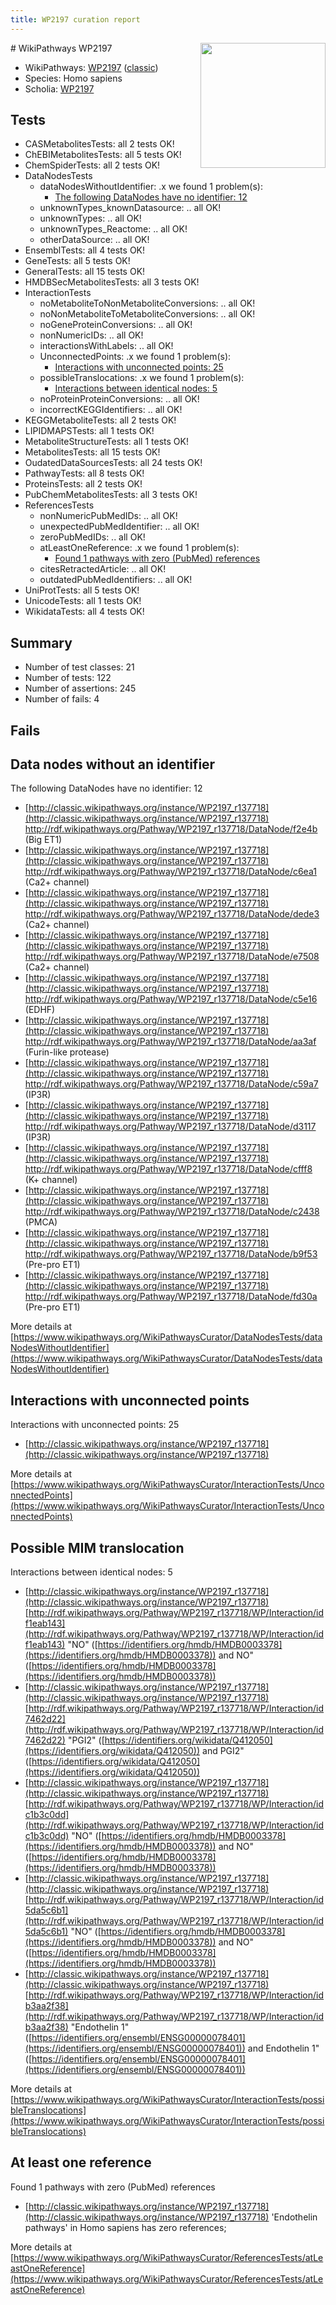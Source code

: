 ```yaml
---
title: WP2197 curation report
---
```


<img style="float: right; width: 200px" src="https://upload.wikimedia.org/wikipedia/commons/thumb/8/83/Wplogo_with_text_500.png/640px-Wplogo_with_text_500.png" />
# WikiPathways WP2197

* WikiPathways: [WP2197](https://wikipathways.org/pathways/WP2197) ([classic](https://classic.wikipathways.org/instance/WP2197))
* Species: Homo sapiens
* Scholia: [WP2197](https://scholia.toolforge.org/wikipathways/WP2197)
## Tests
* CASMetabolitesTests: all 2 tests OK!
* ChEBIMetabolitesTests: all 5 tests OK!
* ChemSpiderTests: all 2 tests OK!
* DataNodesTests
    * dataNodesWithoutIdentifier: .x we found 1 problem(s):
        * [The following DataNodes have no identifier: 12](#8792c492)
    * unknownTypes_knownDatasource: .. all OK!
    * unknownTypes: .. all OK!
    * unknownTypes_Reactome: .. all OK!
    * otherDataSource: .. all OK!
* EnsemblTests: all 4 tests OK!
* GeneTests: all 5 tests OK!
* GeneralTests: all 15 tests OK!
* HMDBSecMetabolitesTests: all 3 tests OK!
* InteractionTests
    * noMetaboliteToNonMetaboliteConversions: .. all OK!
    * noNonMetaboliteToMetaboliteConversions: .. all OK!
    * noGeneProteinConversions: .. all OK!
    * nonNumericIDs: .. all OK!
    * interactionsWithLabels: .. all OK!
    * UnconnectedPoints: .x we found 1 problem(s):
        * [Interactions with unconnected points: 25](#7f1d409b)
    * possibleTranslocations: .x we found 1 problem(s):
        * [Interactions between identical nodes: 5](#1c11820a)
    * noProteinProteinConversions: .. all OK!
    * incorrectKEGGIdentifiers: .. all OK!
* KEGGMetaboliteTests: all 2 tests OK!
* LIPIDMAPSTests: all 1 tests OK!
* MetaboliteStructureTests: all 1 tests OK!
* MetabolitesTests: all 15 tests OK!
* OudatedDataSourcesTests: all 24 tests OK!
* PathwayTests: all 8 tests OK!
* ProteinsTests: all 2 tests OK!
* PubChemMetabolitesTests: all 3 tests OK!
* ReferencesTests
    * nonNumericPubMedIDs: .. all OK!
    * unexpectedPubMedIdentifier: .. all OK!
    * zeroPubMedIDs: .. all OK!
    * atLeastOneReference: .x we found 1 problem(s):
        * [Found 1 pathways with zero (PubMed) references](#d0a459f0)
    * citesRetractedArticle: .. all OK!
    * outdatedPubMedIdentifiers: .. all OK!
* UniProtTests: all 5 tests OK!
* UnicodeTests: all 1 tests OK!
* WikidataTests: all 4 tests OK!


## Summary

* Number of test classes: 21
* Number of tests: 122
* Number of assertions: 245
* Number of fails: 4

## Fails

<a name="8792c492" />

## Data nodes without an identifier

The following DataNodes have no identifier: 12

* [http://classic.wikipathways.org/instance/WP2197_r137718](http://classic.wikipathways.org/instance/WP2197_r137718) http://rdf.wikipathways.org/Pathway/WP2197_r137718/DataNode/f2e4b (Big ET1)
* [http://classic.wikipathways.org/instance/WP2197_r137718](http://classic.wikipathways.org/instance/WP2197_r137718) http://rdf.wikipathways.org/Pathway/WP2197_r137718/DataNode/c6ea1 (Ca2+ channel)
* [http://classic.wikipathways.org/instance/WP2197_r137718](http://classic.wikipathways.org/instance/WP2197_r137718) http://rdf.wikipathways.org/Pathway/WP2197_r137718/DataNode/dede3 (Ca2+ channel)
* [http://classic.wikipathways.org/instance/WP2197_r137718](http://classic.wikipathways.org/instance/WP2197_r137718) http://rdf.wikipathways.org/Pathway/WP2197_r137718/DataNode/e7508 (Ca2+ channel)
* [http://classic.wikipathways.org/instance/WP2197_r137718](http://classic.wikipathways.org/instance/WP2197_r137718) http://rdf.wikipathways.org/Pathway/WP2197_r137718/DataNode/c5e16 (EDHF)
* [http://classic.wikipathways.org/instance/WP2197_r137718](http://classic.wikipathways.org/instance/WP2197_r137718) http://rdf.wikipathways.org/Pathway/WP2197_r137718/DataNode/aa3af (Furin-like protease)
* [http://classic.wikipathways.org/instance/WP2197_r137718](http://classic.wikipathways.org/instance/WP2197_r137718) http://rdf.wikipathways.org/Pathway/WP2197_r137718/DataNode/c59a7 (IP3R)
* [http://classic.wikipathways.org/instance/WP2197_r137718](http://classic.wikipathways.org/instance/WP2197_r137718) http://rdf.wikipathways.org/Pathway/WP2197_r137718/DataNode/d3117 (IP3R)
* [http://classic.wikipathways.org/instance/WP2197_r137718](http://classic.wikipathways.org/instance/WP2197_r137718) http://rdf.wikipathways.org/Pathway/WP2197_r137718/DataNode/cfff8 (K+ channel)
* [http://classic.wikipathways.org/instance/WP2197_r137718](http://classic.wikipathways.org/instance/WP2197_r137718) http://rdf.wikipathways.org/Pathway/WP2197_r137718/DataNode/c2438 (PMCA)
* [http://classic.wikipathways.org/instance/WP2197_r137718](http://classic.wikipathways.org/instance/WP2197_r137718) http://rdf.wikipathways.org/Pathway/WP2197_r137718/DataNode/b9f53 (Pre-pro ET1)
* [http://classic.wikipathways.org/instance/WP2197_r137718](http://classic.wikipathways.org/instance/WP2197_r137718) http://rdf.wikipathways.org/Pathway/WP2197_r137718/DataNode/fd30a (Pre-pro ET1)


More details at [https://www.wikipathways.org/WikiPathwaysCurator/DataNodesTests/dataNodesWithoutIdentifier](https://www.wikipathways.org/WikiPathwaysCurator/DataNodesTests/dataNodesWithoutIdentifier)

<a name="7f1d409b" />

## Interactions with unconnected points

Interactions with unconnected points: 25

* [http://classic.wikipathways.org/instance/WP2197_r137718](http://classic.wikipathways.org/instance/WP2197_r137718)


More details at [https://www.wikipathways.org/WikiPathwaysCurator/InteractionTests/UnconnectedPoints](https://www.wikipathways.org/WikiPathwaysCurator/InteractionTests/UnconnectedPoints)

<a name="1c11820a" />

## Possible MIM translocation

Interactions between identical nodes: 5

* [http://classic.wikipathways.org/instance/WP2197_r137718](http://classic.wikipathways.org/instance/WP2197_r137718) [http://rdf.wikipathways.org/Pathway/WP2197_r137718/WP/Interaction/idf1eab143](http://rdf.wikipathways.org/Pathway/WP2197_r137718/WP/Interaction/idf1eab143) "NO" ([https://identifiers.org/hmdb/HMDB0003378](https://identifiers.org/hmdb/HMDB0003378)) and 
NO" ([https://identifiers.org/hmdb/HMDB0003378](https://identifiers.org/hmdb/HMDB0003378))
* [http://classic.wikipathways.org/instance/WP2197_r137718](http://classic.wikipathways.org/instance/WP2197_r137718) [http://rdf.wikipathways.org/Pathway/WP2197_r137718/WP/Interaction/id7462d22](http://rdf.wikipathways.org/Pathway/WP2197_r137718/WP/Interaction/id7462d22) "PGI2" ([https://identifiers.org/wikidata/Q412050](https://identifiers.org/wikidata/Q412050)) and 
PGI2" ([https://identifiers.org/wikidata/Q412050](https://identifiers.org/wikidata/Q412050))
* [http://classic.wikipathways.org/instance/WP2197_r137718](http://classic.wikipathways.org/instance/WP2197_r137718) [http://rdf.wikipathways.org/Pathway/WP2197_r137718/WP/Interaction/idc1b3c0dd](http://rdf.wikipathways.org/Pathway/WP2197_r137718/WP/Interaction/idc1b3c0dd) "NO" ([https://identifiers.org/hmdb/HMDB0003378](https://identifiers.org/hmdb/HMDB0003378)) and 
NO" ([https://identifiers.org/hmdb/HMDB0003378](https://identifiers.org/hmdb/HMDB0003378))
* [http://classic.wikipathways.org/instance/WP2197_r137718](http://classic.wikipathways.org/instance/WP2197_r137718) [http://rdf.wikipathways.org/Pathway/WP2197_r137718/WP/Interaction/id5da5c6b1](http://rdf.wikipathways.org/Pathway/WP2197_r137718/WP/Interaction/id5da5c6b1) "NO" ([https://identifiers.org/hmdb/HMDB0003378](https://identifiers.org/hmdb/HMDB0003378)) and 
NO" ([https://identifiers.org/hmdb/HMDB0003378](https://identifiers.org/hmdb/HMDB0003378))
* [http://classic.wikipathways.org/instance/WP2197_r137718](http://classic.wikipathways.org/instance/WP2197_r137718) [http://rdf.wikipathways.org/Pathway/WP2197_r137718/WP/Interaction/idb3aa2f38](http://rdf.wikipathways.org/Pathway/WP2197_r137718/WP/Interaction/idb3aa2f38) "Endothelin 1" ([https://identifiers.org/ensembl/ENSG00000078401](https://identifiers.org/ensembl/ENSG00000078401)) and 
Endothelin 1" ([https://identifiers.org/ensembl/ENSG00000078401](https://identifiers.org/ensembl/ENSG00000078401))


More details at [https://www.wikipathways.org/WikiPathwaysCurator/InteractionTests/possibleTranslocations](https://www.wikipathways.org/WikiPathwaysCurator/InteractionTests/possibleTranslocations)

<a name="d0a459f0" />

## At least one reference

Found 1 pathways with zero (PubMed) references

* [http://classic.wikipathways.org/instance/WP2197_r137718](http://classic.wikipathways.org/instance/WP2197_r137718) 'Endothelin pathways' in Homo sapiens has zero references; 


More details at [https://www.wikipathways.org/WikiPathwaysCurator/ReferencesTests/atLeastOneReference](https://www.wikipathways.org/WikiPathwaysCurator/ReferencesTests/atLeastOneReference)


